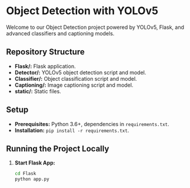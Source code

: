 # Object Detection with YOLOv5

Welcome to our Object Detection project powered by YOLOv5, Flask, and advanced classifiers and captioning models.

## Repository Structure

- **Flask/:** Flask application.
- **Detector/:** YOLOv5 object detection script and model.
- **Classifier/:** Object classification script and model.
- **Captioning/:** Image captioning script and model.
- **static/:** Static files.

## Setup

- **Prerequisites:** Python 3.6+, dependencies in `requirements.txt`.
- **Installation:** `pip install -r requirements.txt`.

## Running the Project Locally

1. **Start Flask App:**
   ```bash
   cd Flask
   python app.py
